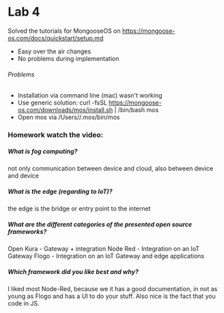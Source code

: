 # Lab 4

Solved the tutorials for MongooseOS on https://mongoose-os.com/docs/quickstart/setup.md

* Easy over the air changes
* No problems during implementation

###### Problems
* Installation via command line (mac) wasn't working
* Use generic solution: curl -fsSL https://mongoose-os.com/downloads/mos/install.sh | /bin/bash
mos
* Open mos via /Users/<username>/.mos/bin/mos
  
  
### Homework watch the video:
##### What is fog computing?
not only communication between device and cloud, also between device and device

##### What is the edge (regarding to IoT)?
the edge is the bridge or entry point to the internet
##### What are the different categories of the presented open source frameworks?
Open Kura - Gateway + integration
Node Red - Integration on an IoT Gateway
Flogo - Integration on an IoT Gateway and edge applications
##### Which framework did you like best and why?
I liked most Node-Red, because we it has a good documentation, in not as young as Flogo and has a UI to do your stuff. Also nice is the fact that you code in JS.
